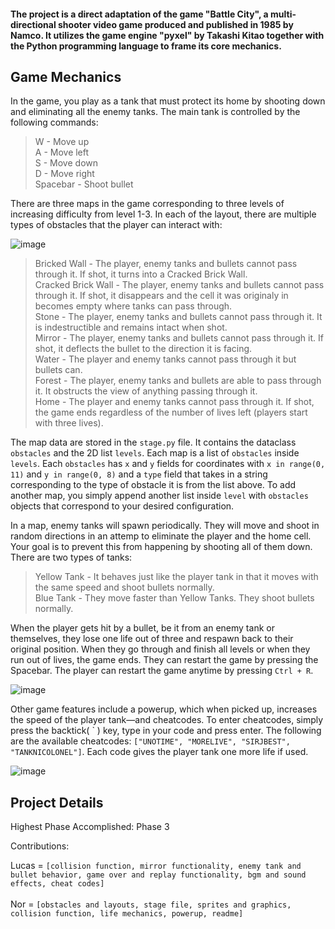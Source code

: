 #### The project is a direct adaptation of the game "Battle City", a multi-directional shooter video game produced and published in 1985 by Namco. It utilizes the game engine "pyxel" by Takashi Kitao together with the Python programming language to frame its core mechanics.

## Game Mechanics

In the game, you play as a tank that must protect its home by shooting down and eliminating all the enemy tanks. The main tank is controlled by the following commands:

> W - Move up<br>A - Move left<br>S - Move down<br>D - Move right<br>Spacebar - Shoot bullet

There are three maps in the game corresponding to three levels of increasing difficulty from level 1-3. In each of the layout, there are multiple types of obstacles that the player can interact with:

![image](https://github.com/norii7/cs12mp1NorLucas/assets/167980560/bef892b5-9237-4769-8c3c-d0e366c35a50)


> Bricked Wall - The player, enemy tanks and bullets cannot pass through it. If shot, it turns into a Cracked Brick Wall.<br>Cracked Brick Wall - The player, enemy tanks and bullets cannot pass through it. If shot, it disappears and the cell it was originaly in becomes empty where tanks can pass through.<br>Stone - The player, enemy tanks and bullets cannot pass through it. It is indestructible and remains intact when shot.<br>Mirror - The player, enemy tanks and bullets cannot pass through it. If shot, it deflects the bullet to the direction it is facing.<br>Water - The player and enemy tanks cannot pass through it but bullets can.<br>Forest - The player, enemy tanks and bullets are able to pass through it. It obstructs the view of anything passing through it.<br>Home - The player and enemy tanks cannot pass through it. If shot, the game ends regardless of the number of lives left (players start with three lives).

The map data are stored in the `stage.py` file. It contains the dataclass `obstacles` and the 2D list `levels`. Each map is a list of `obstacles` inside `levels`. Each `obstacles` has `x` and `y` fields for coordinates with `x in range(0, 11)` and `y in range(0, 8)` and a `type` field that takes in a string corresponding to the type of obstacle it is from the list above. To add another map, you simply append another list inside `level` with `obstacles` objects that correspond to your desired configuration.

In a map, enemy tanks will spawn periodically. They will move and shoot in random directions in an attemp to eliminate the player and the home cell. Your goal is to prevent this from happening by shooting all of them down. There are two types of tanks:

> Yellow Tank - It behaves just like the player tank in that it moves with the same speed and shoot bullets normally.<br>Blue Tank - They move faster than Yellow Tanks. They shoot bullets normally.

When the player gets hit by a bullet, be it from an enemy tank or themselves, they lose one life out of three and respawn back to their original position. When they go through and finish all levels or when they run out of lives, the game ends. They can restart the game by pressing the Spacebar. The player can restart the game anytime by pressing `Ctrl + R`.

![image](https://github.com/norii7/cs12mp1NorLucas/assets/167980560/f2eca9a0-b296-4a67-9533-626502bdde69)


Other game features include a powerup, which when picked up, increases the speed of the player tank—and cheatcodes. To enter cheatcodes, simply press the backtick( &#96; ) key, type in your code and press enter. The following are the available cheatcodes: `["UNOTIME", "MORELIVE", "SIRJBEST", "TANKNICOLONEL"]`. Each code gives the player tank one more life if used.

![image](https://github.com/norii7/cs12mp1NorLucas/assets/167980560/1774857a-99ce-43ca-9669-047c6a5b1049)


## Project Details

Highest Phase Accomplished: Phase 3

Contributions:

Lucas = `[collision function, mirror functionality, enemy tank and bullet behavior, game over and replay functionality, bgm and sound effects, cheat codes]`<br><br>Nor = `[obstacles and layouts, stage file, sprites and graphics, collision function, life mechanics, powerup, readme]`
